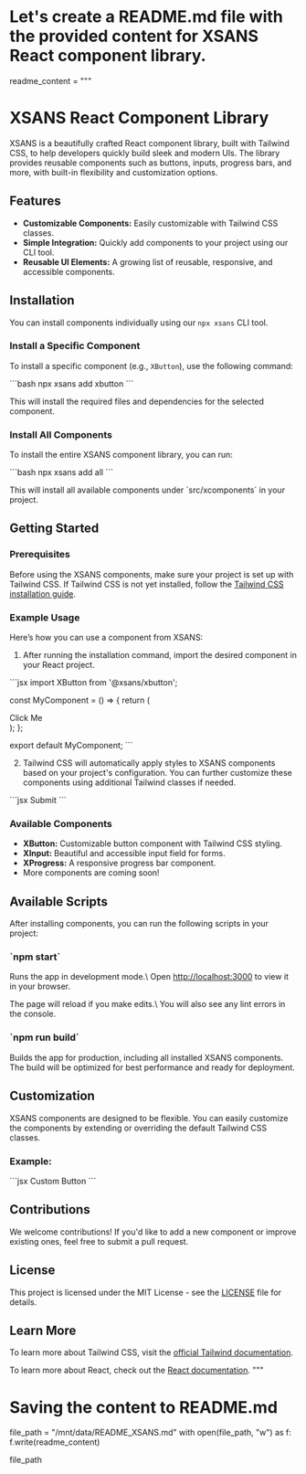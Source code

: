 # Let's create a README.md file with the provided content for XSANS React component library.

readme_content = """
# XSANS React Component Library

XSANS is a beautifully crafted React component library, built with Tailwind CSS, to help developers quickly build sleek and modern UIs. The library provides reusable components such as buttons, inputs, progress bars, and more, with built-in flexibility and customization options.

## Features

- **Customizable Components:** Easily customizable with Tailwind CSS classes.
- **Simple Integration:** Quickly add components to your project using our CLI tool.
- **Reusable UI Elements:** A growing list of reusable, responsive, and accessible components.

## Installation

You can install components individually using our `npx xsans` CLI tool.

### Install a Specific Component

To install a specific component (e.g., `XButton`), use the following command:

\`\`\`bash
npx xsans add xbutton
\`\`\`

This will install the required files and dependencies for the selected component.

### Install All Components

To install the entire XSANS component library, you can run:

\`\`\`bash
npx xsans add all
\`\`\`

This will install all available components under \`src/xcomponents\` in your project.

## Getting Started

### Prerequisites

Before using the XSANS components, make sure your project is set up with Tailwind CSS. If Tailwind CSS is not yet installed, follow the [Tailwind CSS installation guide](https://tailwindcss.com/docs/installation).

### Example Usage

Here’s how you can use a component from XSANS:

1. After running the installation command, import the desired component in your React project.

\`\`\`jsx
import XButton from '@xsans/xbutton';

const MyComponent = () => {
  return (
    <div>
      <XButton>Click Me</XButton>
    </div>
  );
};

export default MyComponent;
\`\`\`

2. Tailwind CSS will automatically apply styles to XSANS components based on your project's configuration. You can further customize these components using additional Tailwind classes if needed.

\`\`\`jsx
<XButton className="bg-blue-500 hover:bg-blue-700">Submit</XButton>
\`\`\`

### Available Components

- **XButton:** Customizable button component with Tailwind CSS styling.
- **XInput:** Beautiful and accessible input field for forms.
- **XProgress:** A responsive progress bar component.
- More components are coming soon!

## Available Scripts

After installing components, you can run the following scripts in your project:

### \`npm start\`

Runs the app in development mode.\\
Open [http://localhost:3000](http://localhost:3000) to view it in your browser.

The page will reload if you make edits.\\
You will also see any lint errors in the console.

### \`npm run build\`

Builds the app for production, including all installed XSANS components. The build will be optimized for best performance and ready for deployment.

## Customization

XSANS components are designed to be flexible. You can easily customize the components by extending or overriding the default Tailwind CSS classes.

### Example:

\`\`\`jsx
<XButton className="bg-green-500 text-white rounded-lg shadow-lg">
  Custom Button
</XButton>
\`\`\`

## Contributions

We welcome contributions! If you'd like to add a new component or improve existing ones, feel free to submit a pull request.

## License

This project is licensed under the MIT License - see the [LICENSE](LICENSE) file for details.

## Learn More

To learn more about Tailwind CSS, visit the [official Tailwind documentation](https://tailwindcss.com/docs).

To learn more about React, check out the [React documentation](https://reactjs.org/).
"""

# Saving the content to README.md
file_path = "/mnt/data/README_XSANS.md"
with open(file_path, "w") as f:
    f.write(readme_content)

file_path
